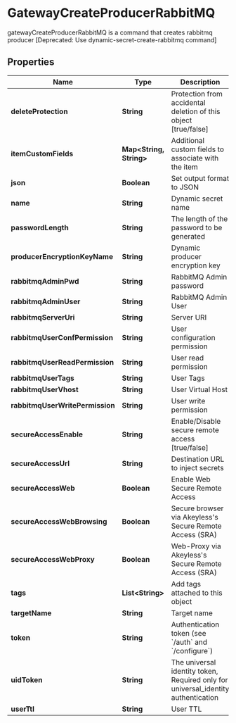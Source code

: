 

# GatewayCreateProducerRabbitMQ

gatewayCreateProducerRabbitMQ is a command that creates rabbitmq producer [Deprecated: Use dynamic-secret-create-rabbitmq command]

## Properties

| Name | Type | Description | Notes |
|------------ | ------------- | ------------- | -------------|
|**deleteProtection** | **String** | Protection from accidental deletion of this object [true/false] |  [optional] |
|**itemCustomFields** | **Map&lt;String, String&gt;** | Additional custom fields to associate with the item |  [optional] |
|**json** | **Boolean** | Set output format to JSON |  [optional] |
|**name** | **String** | Dynamic secret name |  |
|**passwordLength** | **String** | The length of the password to be generated |  [optional] |
|**producerEncryptionKeyName** | **String** | Dynamic producer encryption key |  [optional] |
|**rabbitmqAdminPwd** | **String** | RabbitMQ Admin password |  [optional] |
|**rabbitmqAdminUser** | **String** | RabbitMQ Admin User |  [optional] |
|**rabbitmqServerUri** | **String** | Server URI |  [optional] |
|**rabbitmqUserConfPermission** | **String** | User configuration permission |  [optional] |
|**rabbitmqUserReadPermission** | **String** | User read permission |  [optional] |
|**rabbitmqUserTags** | **String** | User Tags |  [optional] |
|**rabbitmqUserVhost** | **String** | User Virtual Host |  [optional] |
|**rabbitmqUserWritePermission** | **String** | User write permission |  [optional] |
|**secureAccessEnable** | **String** | Enable/Disable secure remote access [true/false] |  [optional] |
|**secureAccessUrl** | **String** | Destination URL to inject secrets |  [optional] |
|**secureAccessWeb** | **Boolean** | Enable Web Secure Remote Access |  [optional] |
|**secureAccessWebBrowsing** | **Boolean** | Secure browser via Akeyless&#39;s Secure Remote Access (SRA) |  [optional] |
|**secureAccessWebProxy** | **Boolean** | Web-Proxy via Akeyless&#39;s Secure Remote Access (SRA) |  [optional] |
|**tags** | **List&lt;String&gt;** | Add tags attached to this object |  [optional] |
|**targetName** | **String** | Target name |  [optional] |
|**token** | **String** | Authentication token (see &#x60;/auth&#x60; and &#x60;/configure&#x60;) |  [optional] |
|**uidToken** | **String** | The universal identity token, Required only for universal_identity authentication |  [optional] |
|**userTtl** | **String** | User TTL |  [optional] |



